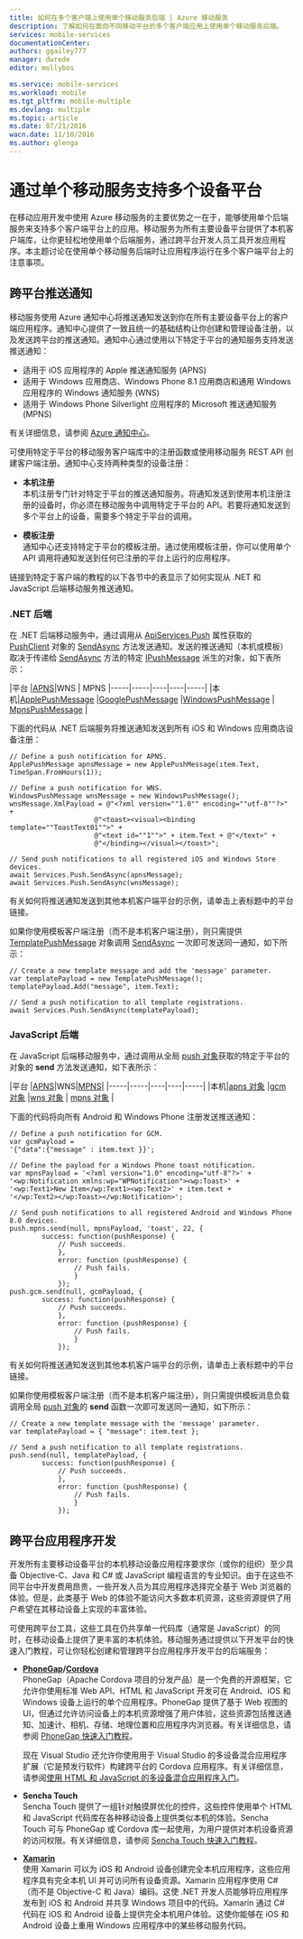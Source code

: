 ```yaml
---
title: 如何在多个客户端上使用单个移动服务后端 | Azure 移动服务
description: 了解如何在面向不同移动平台的多个客户端应用上使用单个移动服务后端。
services: mobile-services
documentationCenter: 
authors: ggailey777
manager: dwrede
editor: mollybos

ms.service: mobile-services
ms.workload: mobile
ms.tgt_pltfrm: mobile-multiple
ms.devlang: multiple
ms.topic: article
ms.date: 07/21/2016
wacn.date: 11/10/2016
ms.author: glenga
---
```


#  通过单个移动服务支持多个设备平台

在移动应用开发中使用 Azure 移动服务的主要优势之一在于，能够使用单个后端服务来支持多个客户端平台上的应用。移动服务为所有主要设备平台提供了本机客户端库，让你更轻松地使用单个后端服务，通过跨平台开发人员工具开发应用程序。本主题讨论在使用单个移动服务后端时让应用程序运行在多个客户端平台上的注意事项。

## <a id="push"></a>跨平台推送通知

移动服务使用 Azure 通知中心将推送通知发送到你在所有主要设备平台上的客户端应用程序。通知中心提供了一致且统一的基础结构让你创建和管理设备注册，以及发送跨平台的推送通知。通知中心通过使用以下特定于平台的通知服务支持发送推送通知：

+ 适用于 iOS 应用程序的 Apple 推送通知服务 (APNS)
+ 适用于 Windows 应用商店、Windows Phone 8.1 应用商店和通用 Windows 应用程序的 Windows 通知服务 (WNS) 
+ 适用于 Windows Phone Silverlight 应用程序的 Microsoft 推送通知服务 (MPNS)

有关详细信息，请参阅 [Azure 通知中心]。

可使用特定于平台的移动服务客户端库中的注册函数或使用移动服务 REST API 创建客户端注册。通知中心支持两种类型的设备注册：

+ **本机注册**<br/>本机注册专门针对特定于平台的推送通知服务。将通知发送到使用本机注册注册的设备时，你必须在移动服务中调用特定于平台的 API。若要将通知发送到多个平台上的设备，需要多个特定于平台的调用。   

+ **模板注册**<br/>通知中心还支持特定于平台的模板注册。通过使用模板注册，你可以使用单个 API 调用将通知发送到任何已注册的平台上运行的应用程序。

链接到特定于客户端的教程的以下各节中的表显示了如何实现从 .NET 和 JavaScript 后端移动服务推送通知。

### .NET 后端

在 .NET 后端移动服务中，通过调用从 [ApiServices.Push](http://msdn.microsoft.com/zh-cn/library/azure/microsoft.windowsazure.mobile.service.apiservices.push.aspx) 属性获取的 [PushClient](http://msdn.microsoft.com/zh-cn/library/azure/microsoft.windowsazure.mobile.service.notifications.pushclient.aspx) 对象的 [SendAsync] 方法发送通知。发送的推送通知（本机或模板）取决于传递给 [SendAsync] 方法的特定 [IPushMessage](http://msdn.microsoft.com/zh-cn/library/azure/microsoft.windowsazure.mobile.service.notifications.ipushmessage.aspx) 派生的对象，如下表所示：

|平台 |[APNS](./mobile-services-dotnet-backend-ios-get-started-push.md)|WNS | MPNS
|-----|-----|----|----|-----|
|本机|[ApplePushMessage](http://msdn.microsoft.com/zh-cn/library/azure/microsoft.windowsazure.mobile.service.applepushmessage.aspx) |[GooglePushMessage](http://msdn.microsoft.com/zh-cn/library/azure/microsoft.windowsazure.mobile.service.googlepushmessage.aspx) |[WindowsPushMessage](http://msdn.microsoft.com/zh-cn/library/azure/microsoft.windowsazure.mobile.service.windowspushmessage.aspx) | [MpnsPushMessage](http://msdn.microsoft.com/zh-cn/library/azure/microsoft.windowsazure.mobile.service.mpnspushmessage.aspx) |

下面的代码从 .NET 后端服务将推送通知发送到所有 iOS 和 Windows 应用商店设备注册：

```
// Define a push notification for APNS.
ApplePushMessage apnsMessage = new ApplePushMessage(item.Text, TimeSpan.FromHours(1));    

// Define a push notification for WNS.
WindowsPushMessage wnsMessage = new WindowsPushMessage();
wnsMessage.XmlPayload = @"<?xml version=""1.0"" encoding=""utf-8""?>" +
                     @"<toast><visual><binding template=""ToastText01"">" +
                     @"<text id=""1"">" + item.Text + @"</text>" +
                     @"</binding></visual></toast>";

// Send push notifications to all registered iOS and Windows Store devices. 
await Services.Push.SendAsync(apnsMessage);
await Services.Push.SendAsync(wnsMessage);
```

有关如何将推送通知发送到其他本机客户端平台的示例，请单击上表标题中的平台链接。

如果你使用模板客户端注册（而不是本机客户端注册），则只需提供 [TemplatePushMessage] 对象调用 [SendAsync] 一次即可发送同一通知，如下所示：

```
// Create a new template message and add the 'message' parameter.    
var templatePayload = new TemplatePushMessage();
templatePayload.Add("message", item.Text);

// Send a push notification to all template registrations.
await Services.Push.SendAsync(templatePayload); 
```

### JavaScript 后端

在 JavaScript 后端移动服务中，通过调用从全局 [push 对象]获取的特定于平台的对象的 **send** 方法发送通知，如下表所示：

|平台 |[APNS](./mobile-services-javascript-backend-ios-get-started-push.md)|WNS|[MPNS](./mobile-services-javascript-backend-windows-phone-get-started-push.md)|
|-----|-----|----|----|-----|
|本机|[apns 对象](http://msdn.microsoft.com/zh-cn/library/azure/jj839711.aspx) |[gcm 对象](http://msdn.microsoft.com/zh-cn/library/azure/dn126137.aspx) |[wns 对象](http://msdn.microsoft.com/zh-cn/library/azure/jj860484.aspx) | [mpns 对象](http://msdn.microsoft.com/zh-cn/library/azure/jj871025.aspx) |

下面的代码将向所有 Android 和 Windows Phone 注册发送推送通知：

```
// Define a push notification for GCM.
var gcmPayload = 
'{"data":{"message" : item.text }}';

// Define the payload for a Windows Phone toast notification.
var mpnsPayload = '<?xml version="1.0" encoding="utf-8"?>' +
'<wp:Notification xmlns:wp="WPNotification"><wp:Toast>' +
'<wp:Text1>New Item</wp:Text1><wp:Text2>' + item.text + 
'</wp:Text2></wp:Toast></wp:Notification>';

// Send push notifications to all registered Android and Windows Phone 8.0 devices. 
push.mpns.send(null, mpnsPayload, 'toast', 22, {
        success: function(pushResponse) {
            // Push succeeds.
            },              
            error: function (pushResponse) {
                // Push fails.
                }
            });
push.gcm.send(null, gcmPayload, {
        success: function(pushResponse) {
            // Push succeeds.
            },              
            error: function (pushResponse) {
                // Push fails.
                }
            });
```

有关如何将推送通知发送到其他本机客户端平台的示例，请单击上表标题中的平台链接。

如果你使用模板客户端注册（而不是本机客户端注册），则只需提供模板消息负载调用全局 [push 对象]的 **send** 函数一次即可发送同一通知，如下所示：

```
// Create a new template message with the 'message' parameter.    
var templatePayload = { "message": item.text };

// Send a push notification to all template registrations.
push.send(null, templatePayload, {
        success: function(pushResponse) {
            // Push succeeds.
            },              
            error: function (pushResponse) {
                // Push fails.
                }
            }); 
```

## <a id="xplat-app-dev"></a>跨平台应用程序开发
开发所有主要移动设备平台的本机移动设备应用程序要求你（或你的组织）至少具备 Objective-C、Java 和 C# 或 JavaScript 编程语言的专业知识。由于在这些不同平台中开发费用昂贵，一些开发人员为其应用程序选择完全基于 Web 浏览器的体验。但是，此类基于 Web 的体验不能访问大多数本机资源，这些资源提供了用户希望在其移动设备上实现的丰富体验。

可使用跨平台工具，这些工具在仍共享单一代码库（通常是 JavaScript）的同时，在移动设备上提供了更丰富的本机体验。移动服务通过提供以下开发平台的快速入门教程，可让你轻松创建和管理跨平台应用程序开发平台的后端服务：

+ [**PhoneGap**](https://go.microsoft.com/fwLink/p/?LinkID=390707)**/**[**Cordova**](http://cordova.apache.org/)<br/>PhoneGap（Apache Cordova 项目的分发产品）是一个免费的开源框架，它允许你使用标准 Web API、HTML 和 JavaScript 开发可在 Android、iOS 和 Windows 设备上运行的单个应用程序。PhoneGap 提供了基于 Web 视图的 UI，但通过允许访问设备上的本机资源增强了用户体验，这些资源包括推送通知、加速计、相机、存储、地理位置和应用程序内浏览器。有关详细信息，请参阅 [PhoneGap 快速入门教程][PhoneGap]。

    现在 Visual Studio 还允许你使用用于 Visual Studio 的多设备混合应用程序扩展（它是预发行软件）构建跨平台的 Cordova 应用程序。有关详细信息，请参阅[使用 HTML 和 JavaScript 的多设备混合应用程序入门](http://msdn.microsoft.com/zh-cn/library/dn771545.aspx)。

+ **Sencha Touch**<br/>Sencha Touch 提供了一组针对触摸屏优化的控件，这些控件使用单个 HTML 和 JavaScript 代码库在各种移动设备上提供类似本机的体验。Sencha Touch 可与 PhoneGap 或 Cordova 库一起使用，为用户提供对本机设备资源的访问权限。有关详细信息，请参阅 [Sencha Touch 快速入门教程][Sencha]。

+ [**Xamarin**](https://go.microsoft.com/fwLink/p/?LinkID=330242)<br/>使用 Xamarin 可以为 iOS 和 Android 设备创建完全本机应用程序，这些应用程序具有完全本机 UI 并可访问所有设备资源。Xamarin 应用程序使用 C#（而不是 Objective-C 和 Java）编码。这使 .NET 开发人员能够将应用程序发布到 iOS 和 Android 并共享 Windows 项目中的代码。Xamarin 通过 C# 代码在 iOS 和 Android 设备上提供完全本机用户体验。这使你能够在 iOS 和 Android 设备上重用 Windows 应用程序中的某些移动服务代码。

<!-- URLs -->
[Azure 通知中心]: ../notification-hubs/notification-hubs-push-notification-overview.md
[SSO Windows Store]: /documentation/articles/mobile-services-windows-store-dotnet-single-sign-on/
[SSO Windows Phone]: /documentation/articles/mobile-services-windows-phone-single-sign-on/
[Tutorials and resources]: ./index.md

[向用户发送跨平台通知]: /documentation/articles/mobile-services-dotnet-backend-windows-store-dotnet-push-notifications-app-users-xplat-mobile-services/
[Get started with push Windows dotnet]: /documentation/articles/mobile-services-javascript-backend-windows-store-dotnet-get-started-push-vs2012/
[Get started with push Windows js]: /documentation/articles/mobile-services-javascript-backend-windows-store-dotnet-get-started-with-push-js-vs2012/
[Get started with push Windows Phone]: /documentation/articles/mobile-services-javascript-backend-windows-store-dotnet-get-started-with-push-wp8/
[Get started with push iOS]: /documentation/articles/mobile-services-javascript-backend-windows-store-dotnet-get-started-with-push-ios/
[Get started with push Android]: /documentation/articles/mobile-services-javascript-backend-windows-store-dotnet-get-started-with-push-android/
[Dynamic schema]: http://msdn.microsoft.com/zh-cn/library/windowsazure/jj193175.aspx
[How to use a .NET client with Mobile Services]: /documentation/articles/mobile-services-windows-dotnet-how-to-use-client-library/
[push 对象]: http://msdn.microsoft.com/zh-cn/library/windowsazure/jj554217.aspx
[TemplatePushMessage]: http://msdn.microsoft.com/zh-cn/library/azure/microsoft.windowsazure.mobile.service.templatepushmessage.aspx
[PhoneGap]: ./mobile-services-javascript-backend-phonegap-get-started.md
[Sencha]: ./partner-sencha-mobile-services-get-started.md
[Appcelerator]: /documentation/articles/partner-appcelerator-mobile-services-javascript-backend-appcelerator-get-started/
[SendAsync]: http://msdn.microsoft.com/zh-cn/library/microsoft.windowsazure.mobile.service.notifications.pushclient.sendasync.aspx
[What's next for Windows Phone 8 developers]: http://msdn.microsoft.com/zh-cn/library/windows/apps/dn655121(v=vs.105).aspx
[Building universal Windows apps for all Windows devices]: http://go.microsoft.com/fwlink/p/?LinkId=509905
[Universal Windows app project for Azure Mobile Services using MVVM]: http://code.msdn.microsoft.com/Universal-Windows-app-for-db3564de

<!---HONumber=Mooncake_0118_2016-->